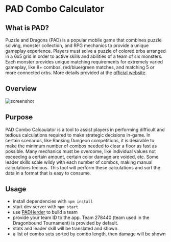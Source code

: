 # PAD Combo Calculator

## What is PAD?
Puzzle and Dragons (PAD) is a popular mobile game that combines puzzle solving, monster collection, and RPG mechanics to provide a unique gameplay experience.  Players must solve a puzzle of colored orbs arranged in a 6x5 grid in order to active skills and abilities of a team of six monsters.  Each monster provides unique matching requirements for extremely varied gameplay, like 8+ combos, red/blue/green matches, and matching 5 or more connected orbs.  More details provided at the [official website](https://www.puzzleanddragons.us/).

## Overview
![screenshot](https://raw.githubusercontent.com/naisho/pad/master/demo.png)

## Purpose
PAD Combo Calcaulator is a tool to assist players in performing difficult and tedious calculations required to make strategic decisions in-game.  In certain scenarios, like Ranking Dungeon competitions, it is desirable to make the minimum number of combos needed to clear a floor as fast as possible.  Many mechanics must be overcome, like individual values not exceeding a certain amount, certain color damage are voided, etc.  Some leader skills scale wildy with each number of combos, making manual calculations tedious.  This tool will perform these calculations and sort the data in a format that is easy to consume.

## Usage
- install dependencies with `npm install`
- start dev server with `npm start`
- use [PADHerder](https://www.padherder.com/user/freddie/teams/#1423) to build a team
- provide your team ID to the app.  Team 278440 (team used in the Dragonbound Tournament) is provided by default.
- stats and leader skill will be translated and shown.
- a list of combo sets sorted by combo length, then damage will be shown
